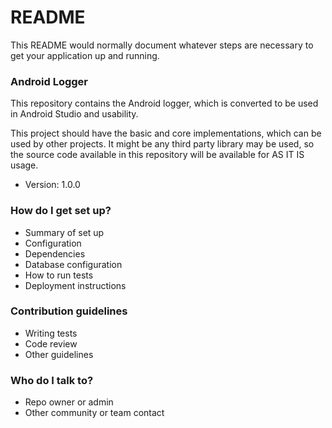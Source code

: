 # README #

This README would normally document whatever steps are necessary to get your application up and running.

### Android Logger ###
This repository contains the Android logger, which is converted to be used in Android Studio and usability.

This project should have the basic and core implementations, which can be used by other projects. It might be any third party library may be used, so the source code available in this repository will be available for AS IT IS usage.

* Version: 1.0.0

### How do I get set up? ###

* Summary of set up
* Configuration
* Dependencies
* Database configuration
* How to run tests
* Deployment instructions

### Contribution guidelines ###

* Writing tests
* Code review
* Other guidelines

### Who do I talk to? ###

* Repo owner or admin
* Other community or team contact
